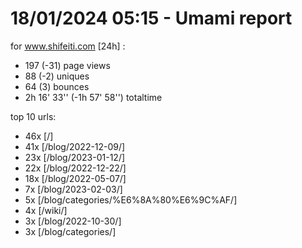 # 18/01/2024 05:15 - Umami report
for www.shifeiti.com [24h] :

 - 197 (-31) page views
 - 88 (-2) uniques
 - 64 (3) bounces
 - 2h 16' 33'' (-1h 57' 58'') totaltime


top 10 urls:
 - 46x [/]
 - 41x [/blog/2022-12-09/]
 - 23x [/blog/2023-01-12/]
 - 22x [/blog/2022-12-22/]
 - 18x [/blog/2022-05-07/]
 - 7x [/blog/2023-02-03/]
 - 5x [/blog/categories/%E6%8A%80%E6%9C%AF/]
 - 4x [/wiki/]
 - 3x [/blog/2022-10-30/]
 - 3x [/blog/categories/]


